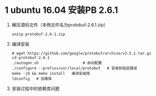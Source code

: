 # 1 ubuntu 16.04 安装PB 2.6.1 
1. 解压源码文件（本例文件名为protobuf-2.6.1.zip）
	```
	unzip protobuf-2.6.1.zip
	```
2. 编译安装
	```
	# wget https://github.com/google/protobuf/archive/v3.5.1.tar.gz
	cd protobuf-2.6.1
	./autogen.sh                    # 自动配置
	./configure --prefix=/usr/local/protobuf   # 安装到指定路径
	make -j8 && make install   编译安装库
	ldconfig   # 加载库
	```
3. 安装过程中的依赖库问题
	

<!--stackedit_data:
eyJoaXN0b3J5IjpbMTUzMDEyMjI1XX0=
-->